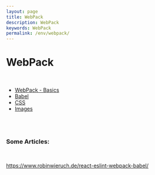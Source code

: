 ```yaml
---
layout: page
title: WebPack
description: WebPack
keywords: WebPack
permalink: /env/webpack/
---
```


# WebPack

<br/>

<ul>
    <li><a href="/env/webpack/basics/">WebPack - Basics</a></li>
    <li><a href="/env/webpack/babel/">Babel</a></li>
    <li><a href="/env/webpack/css/">CSS</a></li>
    <li><a href="/env/webpack/images/">Images</a></li>
</ul>

<br/>
<br/>

### Some Articles:

<br/>

https://www.robinwieruch.de/react-eslint-webpack-babel/

<!-- <br/>


### Minimize js file by webpack



<br/>

    $ npm init -f

    $ npm i -g webpack

or

    $ npm install --save-dev webpack
    $ npm install uglifyjs-webpack-plugin --save-dev

    $ touch webpack.config.js

<br/>

    $ vi webpack.config.js

    var webpack = require('webpack');

    const path = require('path');

    module.exports = {

        entry: './src/SmartExport.js',
        output: {
            path: path.resolve(__dirname, 'dist'),
            filename: 'SmartExport.min.js'
        },
        plugins: [
            new webpack.optimize.UglifyJsPlugin({
                compress: { warnings: false }
            })
        ]
    };

<br/>

    // if webpack installed globally
    $ webpack

    // if webpack installed as module
    $  ./node_modules/env/webpack/bin/webpack.js

<br/>

    $ npm install qlik-sense-webpack-plugin --save-dev
    $ npm install zip-webpack-plugin --save-dev -->
